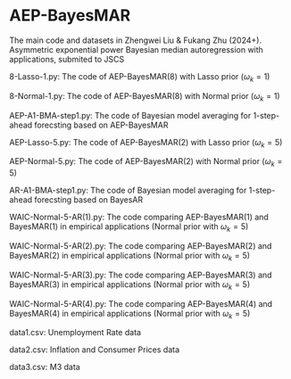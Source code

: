 # AEP-BayesMAR
The main code and datasets in Zhengwei Liu &amp; Fukang Zhu (2024+). Asymmetric exponential power Bayesian median autoregression with applications, submited to JSCS

8-Lasso-1.py: The code of AEP-BayesMAR(8) with Lasso prior ($\omega_k=1$)

8-Normal-1.py: The code of AEP-BayesMAR(8) with Normal prior ($\omega_k=1$)

AEP-A1-BMA-step1.py: The code of Bayesian model averaging for 1-step-ahead forecsting based on AEP-BayesMAR

AEP-Lasso-5.py: The code of AEP-BayesMAR(2) with Lasso prior ($\omega_k=5$)

AEP-Normal-5.py: The code of AEP-BayesMAR(2) with Normal prior ($\omega_k=5$)

AR-A1-BMA-step1.py: The code of Bayesian model averaging for 1-step-ahead forecsting based on BayesAR

WAIC-Normal-5-AR(1).py: The code comparing AEP-BayesMAR(1) and BayesMAR(1) in empirical applications (Normal prior with $\omega_k=5$)

WAIC-Normal-5-AR(2).py: The code comparing AEP-BayesMAR(2) and BayesMAR(2) in empirical applications (Normal prior with $\omega_k=5$)

WAIC-Normal-5-AR(3).py: The code comparing AEP-BayesMAR(3) and BayesMAR(3) in empirical applications (Normal prior with $\omega_k=5$)

WAIC-Normal-5-AR(4).py: The code comparing AEP-BayesMAR(4) and BayesMAR(4) in empirical applications (Normal prior with $\omega_k=5$)

data1.csv: Unemployment Rate data

data2.csv: Inflation and Consumer Prices data

data3.csv: M3 data
